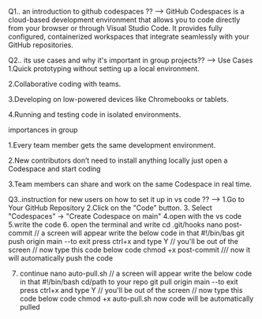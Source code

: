 Q1.. an introduction to github codespaces ??
--> GitHub Codespaces is a cloud-based development environment that allows you to code directly from your browser or through Visual Studio Code. It provides fully configured, containerized workspaces that integrate seamlessly with your GitHub repositories.

Q2.. its use cases and why it's important in group projects??
--> Use Cases
1.Quick prototyping without setting up a local environment.

2.Collaborative coding with teams.

3.Developing on low-powered devices like Chromebooks or tablets.

4.Running and testing code in isolated environments.

importances in group

1.Every team member gets the same development environment.

2.New contributors don’t need to install anything locally just open a Codespace and start coding 

3.Team members can share and work on the same Codespace in real time.

Q3..instruction for new users on how to set it up in vs code ??
--> 1.Go to Your GitHub Repository
2.Click on the "Code" button.
3. Select "Codespaces" → "Create Codespace on main"
4.open with the vs code 
5.write the code 
6. open the terminal and write 
   cd .git/hooks
   nano post-commit
   // a screen will appear write the below code in that
   #!/bin/bas
   git push origin main
   --to exit press ctrl+x and type Y
   // you'll be out of the screen
   // now type this code below code
   chmod +x post-commit
   /// now it will automatically push the code

   7. continue 
   nano auto-pull.sh
   // a screen will appear write the below code in that
   #!/bin/bash
   cd/path to your repo
   git pull origin main
    --to exit press ctrl+x and type Y
   // you'll be out of the screen
   // now type this code below code
   chmod +x auto-pull.sh
   now code will be automatically pulled
   


